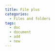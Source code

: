 ```yaml
---
title: File plus
categories:
  - Files and folders
tags:
  - doc
  - document
  - add
  - new
---
```

